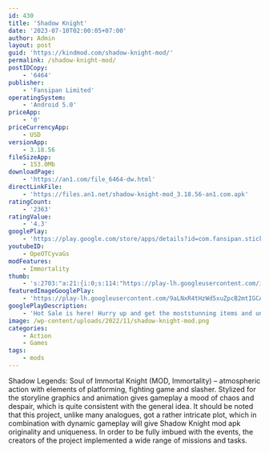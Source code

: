 ```yaml
---
id: 430
title: 'Shadow Knight'
date: '2023-07-10T02:00:05+07:00'
author: Admin
layout: post
guid: 'https://kindmod.com/shadow-knight-mod/'
permalink: /shadow-knight-mod/
postIDCopy:
    - '6464'
publisher:
    - 'Fansipan Limited'
operatingSystem:
    - 'Android 5.0'
priceApp:
    - '0'
priceCurrencyApp:
    - USD
versionApp:
    - 3.18.56
fileSizeApp:
    - 153.0Mb
downloadPage:
    - 'https://an1.com/file_6464-dw.html'
directLinkFile:
    - 'https://files.an1.net/shadow-knight-mod_3.18.56-an1.com.apk'
ratingCount:
    - '2363'
ratingValue:
    - '4.3'
googlePlay:
    - 'https://play.google.com/store/apps/details?id=com.fansipan.stickman.shadow.knights.fightinggames'
youtubeID:
    - OpeOTCyvaGs
modFeatures:
    - Immortality
thumb:
    - 's:2703:"a:21:{i:0;s:114:"https://play-lh.googleusercontent.com/isrKkMBWV0KaWcxUnNocC8odLlDgNrCQCqRzSSeBAqIaLW0UDTKp4tgd2Qvqe1NZvw=w526-h296";i:1;s:116:"https://play-lh.googleusercontent.com/5i34Gk1Kb5vAWYelIjaZ_DF8QCvyEjKadCUOh-qMLptwg7Wfncj2uD4ZANMkSCMByI6g=w526-h296";i:2;s:114:"https://play-lh.googleusercontent.com/ajEBMxw2jPaKWrM8WYIcJWgt6DNpb-xgPrClm6Y-Po9wuHWXKk5PxS8T2l7zIlaqKw=w526-h296";i:3;s:115:"https://play-lh.googleusercontent.com/6vSeHVwGR20ahORS683saeFPPW6pNrjIXN61e7yjNFKgRXpa5N5TAYLgM3YQWI5CtOA=w526-h296";i:4;s:115:"https://play-lh.googleusercontent.com/8MNiYFOHbJIa-ljdB5L3613BhlXGydUBknXSSITDgg3ZKrUqKQRfrR59HudR7fmLK68=w526-h296";i:5;s:114:"https://play-lh.googleusercontent.com/WL2OaAEY1RGc8ViMYNIcJmDX5znBzkytZAcQpmj1luzJ62kDwRvF8QNNWRlj1Rn0Dw=w526-h296";i:6;s:115:"https://play-lh.googleusercontent.com/TcpkXK7viSqW781Dwnof45JR3fxxaX1kpoZEGBotqvjIhKxfx1GicayiAH5d_1ExZms=w526-h296";i:7;s:114:"https://play-lh.googleusercontent.com/aaNhICFJ3dCdq4J-4_4kwu1lhUVq2fK8QCmdn2jTKUlg_JGqJC1cUdoUGFQ26XOjVA=w526-h296";i:8;s:115:"https://play-lh.googleusercontent.com/lNWBqS0tRCO0KCMaTXuKu_zzDmEqklYNrt4Vml5G2QXA_-XAfRCHtCpXqirOdRCuv1Q=w526-h296";i:9;s:115:"https://play-lh.googleusercontent.com/BHxbGvtZK3Ko6ZB-IPD-rIhBlI7RP1X_b8dy-VDPgxvLSdcRNu1vo5mSQv6rE2qKJ24=w526-h296";i:10;s:115:"https://play-lh.googleusercontent.com/u9f_i0s8Ile1BOJEAwQVfHzmHuxPTu1b5fi-2EE9Okexi0CKJv4-j5lzxBwhDc904IQ=w526-h296";i:11;s:115:"https://play-lh.googleusercontent.com/1LuiHMPCtdPKl888owXSJzvlvKuw3Kjzsxekzt7y_s-Pxbh8vlunO3jClEh23n_I0Ew=w526-h296";i:12;s:114:"https://play-lh.googleusercontent.com/D6q1TX50-nrhoyHXnIafYPoe4G5H7LQawQ806X4dXawudgfRgffaI0TrD0Kc1zmFmQ=w526-h296";i:13;s:116:"https://play-lh.googleusercontent.com/4MtelrRZyDRokw5bIzQ_J0--rzoPicK4O8106cyTHdwRqZBqnZ8_nBqjP_ZytJL-BPqs=w526-h296";i:14;s:115:"https://play-lh.googleusercontent.com/ioARu5zHdo6EZqPuA7n5GJCpXwM6mbMNhRd7QSYmHkfhv0rfmghMfKOH8Uyk5l2D-nw=w526-h296";i:15;s:116:"https://play-lh.googleusercontent.com/TXCHoUatsSvF-xIMpqdrooy4IMYDwjQXPkLSIR49-q9IshVf7pk0yljSXQHsOf3B_YqC=w526-h296";i:16;s:114:"https://play-lh.googleusercontent.com/fLxh64CnCnp6zXLnG7N7LxFVyVsHDauH5DcAxjpCo9861tRhU6VO-DGwdL5L9Xz-Pg=w526-h296";i:17;s:115:"https://play-lh.googleusercontent.com/dGlxh9v_JnOXMGVbmjQr6x7boFh40hly9lFpYuV7fC-_Eue9wwR79Q1E4yXkB4xIMU8=w526-h296";i:18;s:114:"https://play-lh.googleusercontent.com/lrcqjsQp34EEHckzaiRwdpydhti5DmxjChki5dpIWj_q7L4w_P5Fv8Wp2SgPg0VMBA=w526-h296";i:19;s:115:"https://play-lh.googleusercontent.com/M42eGlEN18LQjVCv_8Eu4S5Uj-SWlu-TqkWaBDYVL4mlIDwtKnLhe6EuP110vcboi6c=w526-h296";i:20;s:116:"https://play-lh.googleusercontent.com/z_ClgEzRHxC6Vv4wjfWWV7JoyPuH_o_nxliajByy3GP8N1lEoVMBtvXWACHxelHJm903=w526-h296";}";'
featuredImageGooglePlay:
    - 'https://play-lh.googleusercontent.com/9aLNxR4tHzWd5xuZpcB2mtIGCADD2PVteqvAD8SW702GVGY_ZnUrm4EDCoQuIzj3qSI'
googlePlayDescription:
    - 'Hot Sale is here! Hurry up and get the moststunning items and unique skins.for free to equip your unique hero and fight to become Shadow Legends.'
image: /wp-content/uploads/2022/11/shadow-knight-mod.png
categories:
    - Action
    - Games
tags:
    - mods
---
```


Shadow Legends: Soul of Immortal Knight (MOD, Immortality) – atmospheric action with elements of platforming, fighting game and slasher. Stylized for the storyline graphics and animation gives gameplay a mood of chaos and despair, which is quite consistent with the general idea. It should be noted that this project, unlike many analogues, got a rather intricate plot, which in combination with dynamic gameplay will give Shadow Knight mod apk originality and uniqueness. In order to be fully imbued with the events, the creators of the project implemented a wide range of missions and tasks.